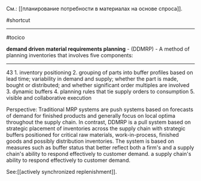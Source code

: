 См.: [[планирование потребности в материалах на основе спроса]].

#shortcut




<hr/>

#tocico

<b>demand driven material requirements planning</b> -  (DDMRP) - A method of planning inventories that involves five components:  
<hr/>
43 
1.  inventory positioning 2.  grouping of parts into buffer profiles based on lead time; variability in demand and supply; whether 
the part is made, bought or distributed; and whether significant order multiples are involved 
3.  dynamic buffers 4.  planning rules that tie supply orders to consumption 5.  visible and collaborative execution 

  Perspective: Traditional MRP systems are push systems based on forecasts of demand for finished 
products and generally focus on local optima throughout the supply chain.  In contrast, DDMRP is a pull system based on strategic placement of inventories across the supply chain with strategic buffers positioned for critical raw materials, work-in-process, finished goods and possibly distribution inventories.  The system is based on measures such as buffer status that better reflect both a firm's and a supply chain's ability to respond effectively to customer demand. a supply chain's ability to respond effectively to customer demand. 



See:[[actively synchronized replenishment]].

